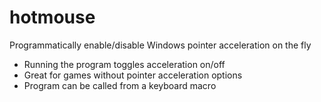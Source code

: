# hotmouse
 Programmatically enable/disable Windows pointer acceleration on the fly

- Running the program toggles acceleration on/off
- Great for games without pointer acceleration options
- Program can be called from a keyboard macro

